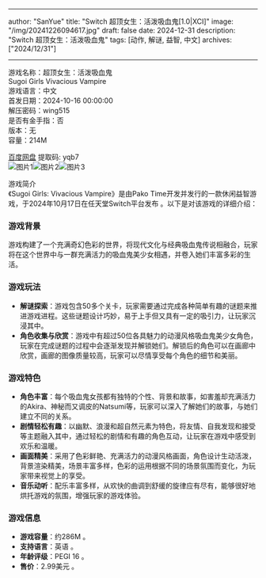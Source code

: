 
---
author: "SanYue"
title: "Switch 超顶女生：活泼吸血鬼[1.0|XCI]"
image: "/img/20241226094617.jpg"
draft: false
date: 2024-12-31
description: "Switch 超顶女生：活泼吸血鬼"
tags: [动作, 解谜, 益智, 中文]
archives: ["2024/12/31"]

---

游戏名称：超顶女生：活泼吸血鬼   
Sugoi Girls Vivacious Vampire    
游戏语言：中文  
首发日期：2024-10-16 00:00:00  
解压密码：wing515  
是否有金手指：否  
版本：无   
容量：214M

[百度网盘](https://pan.baidu.com/s/13MvxcBajWU3WPe2u8h5_pg) 提取码: yqb7  
![图片1](/img/ca808e.jpg)![图片2](/img/283585.jpg)![图片3](/img/9dc824.jpg)  

游戏简介  
《Sugoi Girls: Vivacious Vampire》是由Pako Time开发并发行的一款休闲益智游戏，于2024年10月17日在任天堂Switch平台发布 。以下是对该游戏的详细介绍：

### 游戏背景
游戏构建了一个充满奇幻色彩的世界，将现代文化与经典吸血鬼传说相融合，玩家将在这个世界中与一群充满活力的吸血鬼美少女相遇，并卷入她们丰富多彩的生活。

### 游戏玩法
- **解谜探索**：游戏包含50多个关卡，玩家需要通过完成各种简单有趣的谜题来推进游戏进程。这些谜题设计巧妙，易于上手但又具有一定的吸引力，让玩家沉浸其中。
- **角色收集与欣赏**：游戏中有超过50位各具魅力的动漫风格吸血鬼美少女角色，玩家在完成谜题的过程中会逐渐发现并解锁她们。解锁后的角色可以在画廊中欣赏，画廊的图像质量较高，玩家可以尽情享受每个角色的细节和美丽。

### 游戏特色
- **角色丰富**：每个吸血鬼女孩都有独特的个性、背景和故事，如害羞却充满活力的Akira、神秘而又调皮的Natsumi等，玩家可以深入了解她们的故事，与她们建立不同的关系。
- **剧情轻松有趣**：以幽默、浪漫和超自然元素为特色，将友情、自我发现和接受等主题融入其中，通过轻松的剧情和有趣的角色互动，让玩家在游戏中感受到欢乐和温暖。
- **画面精美**：采用了色彩鲜艳、充满活力的动漫风格画面，角色设计生动活泼，背景渲染精美，场景丰富多样，色彩的运用根据不同的场景氛围而变化，为玩家带来视觉上的享受。
- **音乐动听**：配乐丰富多样，从欢快的曲调到舒缓的旋律应有尽有，能够很好地烘托游戏的氛围，增强玩家的游戏体验。

### 游戏信息
- **游戏容量**：约286M 。
- **支持语言**：英语 。
- **年龄评级**：PEGI 16 。
- **售价**：2.99美元 。
